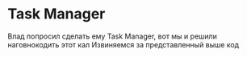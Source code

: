 # Task Manager
Влад попросил сделать ему Task Manager, вот мы и решили наговнокодить этот кал
Извиняемся за представленный выше код
